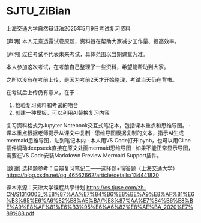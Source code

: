 # SJTU_ZiBian
上海交通大学自然辩证法2025年5月9日考试复习资料

[声明] 本人无意透露试卷原题，资料旨在帮助大家减少工作量、提高效率。

[声明] 过往考试不代表未来考试，具体范围以当期课堂为准。

本人参加这次考试，在考前自己整理了一些资料，希望能帮助到大家。

之所以没有在考前上传，是因为考前2天才开始整理，考试当天仍在背书。

在考试后上传仍有意义，在于：
1. 检验复习资料和考试的吻合
2. 创建一种模板，可以利用AI替换复习内容

复习资料格式为Jupyter Notebook交互式笔记本，包括课本重点和思维导图。
· 课本重点根据老师提示从课文中复制
· 思维导图根据复制的文本，指示AI生成mermaid思维导图，贴到笔记本内
· 本人用VS Code打开ipynb，也可以用Cline插件调动deepseek直接在原文处画mermaid思维导图
· 如果不能正常显示导图，需要在VS Code安装Markdown Preview Mermaid Support插件。

[致谢]
选择题参考：自辩复习笔记二——选择题+简答题（上海交通大学）
https://blog.csdn.net/qq_46562662/article/details/134441820

课本来源：天津大学课程共享计划
https://cs.tjuse.com/zh-CN/S131G003_%E8%87%AA%E7%84%B6%E8%BE%A9%E8%AF%81%E6%B3%95%E6%A6%82%E8%AE%BA/%E8%87%AA%E7%84%B6%E8%BE%A9%E8%AF%81%E6%B3%95%E6%A6%82%E8%AE%BA_2020%E7%89%88.pdf
